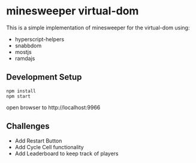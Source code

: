 # minesweeper virtual-dom

This is a simple implementation of minesweeper for the virtual-dom using:

- hyperscript-helpers
- snabbdom
- mostjs
- ramdajs

## Development Setup

```
npm install
npm start
```

open browser to http://localhost:9966

## Challenges

* Add Restart Button
* Add Cycle Cell functionality
* Add Leaderboard to keep track of players
